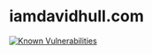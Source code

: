 # iamdavidhull.com

[![Known Vulnerabilities](https://snyk.io//test/github/dhull33/iamdavidhull.com/badge.svg?targetFile=package.json)](https://snyk.io//test/github/dhull33/iamdavidhull.com?targetFile=package.json)
